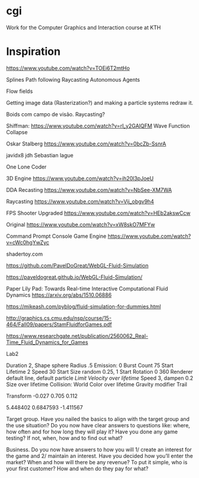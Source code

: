 # cgi
 Work for the Computer Graphics and Interaction course at KTH

# Inspiration

https://www.youtube.com/watch?v=TOEi6T2mtHo

Splines
Path following
Raycasting
Autonomous Agents

Flow fields

Getting image data (Rasterization?) and making a particle systems redraw it.

Boids com campo de visão. Raycasting?


Shiffman: https://www.youtube.com/watch?v=rI_y2GAlQFM
Wave Function Collapse

Oskar Stalberg https://www.youtube.com/watch?v=0bcZb-SsnrA

javidx8
jdh
Sebastian lague


One Lone Coder

3D Engine
https://www.youtube.com/watch?v=ih20l3pJoeU

DDA Recasting
https://www.youtube.com/watch?v=NbSee-XM7WA

Raycasting
https://www.youtube.com/watch?v=Vij_obgv9h4

FPS Shooter
Upgraded https://www.youtube.com/watch?v=HEb2akswCcw

Original https://www.youtube.com/watch?v=xW8skO7MFYw


Command Prompt Console Game Engine
https://www.youtube.com/watch?v=cWc0hgYwZyc

shadertoy.com

https://github.com/PavelDoGreat/WebGL-Fluid-Simulation

https://paveldogreat.github.io/WebGL-Fluid-Simulation/

Paper
Lily Pad: Towards Real-time Interactive Computational Fluid Dynamics
https://arxiv.org/abs/1510.06886

https://mikeash.com/pyblog/fluid-simulation-for-dummies.html

http://graphics.cs.cmu.edu/nsp/course/15-464/Fall09/papers/StamFluidforGames.pdf

https://www.researchgate.net/publication/2560062_Real-Time_Fluid_Dynamics_for_Games


Lab2

Duration 2,
Shape sphere
Radius .5
Emission: 0
Burst
Count 75
Start Lifetime 2
Speed 30
Start Size random 0.25, 1
Start Rotation 0 360
Renderer default line, default particle
*Limit Velocity over lifetime*
Speed 3, dampen 0.2
Size over lifetime
Collision: World
Color over lifetime
Gravity modifier
Trail

Transform
-0.027
0.705
0.112



5.448402
0.6847593
-1.411567




Target group. Have you nailed the basics to align with the target group and the use situation? Do you now have clear answers to questions like: where, how often and for how long they will play it? Have you done any game testing? If not, when, how and to find out what?


Business. Do you now have answers to how you will 1/ create an interest for the game and 2/ maintain an interest. Have you decided how you’ll enter the market? When and how will there be any revenue? To put it simple, who is your first customer? How and when do they pay for what?
